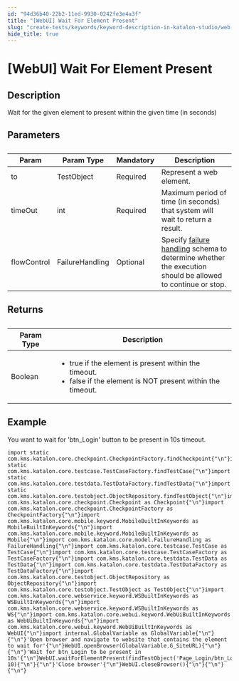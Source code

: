 ```yaml
---
id: "94d36b40-22b2-11ed-9930-0242fe3e4a3f"
title: "[WebUI] Wait For Element Present"
slug: "create-tests/keywords/keyword-description-in-katalon-studio/web-ui-keywords/webui-wait-for-element-present"
hide_title: true
---
```


# <a id="id_0" class="anchor_top_offset"/><a id="ariaid-title1" class="anchor_top_offset"/>[WebUI] Wait For Element Present


## <a id="id_0__id_1" class="anchor_top_offset"/>Description

              
<p xmlns="http://www.w3.org/1999/xhtml" className="p">Wait for the given element to present within the given time   (in seconds) </p> 
      

## <a id="id_0__id_2" class="anchor_top_offset"/>Parameters

              
<table xmlns="http://www.w3.org/1999/xhtml" className="table anchor_top_offset" id="id_0__bcf9f7b9-4261-49b4-83c0-c1c56f3b6637"><caption /><thead className="thead"><tr className><th className="entry anchor_top_offset" id="id_0__bcf9f7b9-4261-49b4-83c0-c1c56f3b6637__entry__1">Param</th><th className="entry anchor_top_offset" id="id_0__bcf9f7b9-4261-49b4-83c0-c1c56f3b6637__entry__2">Param Type</th><th className="entry anchor_top_offset" id="id_0__bcf9f7b9-4261-49b4-83c0-c1c56f3b6637__entry__3">Mandatory</th><th className="entry anchor_top_offset" id="id_0__bcf9f7b9-4261-49b4-83c0-c1c56f3b6637__entry__4">Description</th></tr></thead><tbody className="tbody"><tr className><td className="entry" headers="id_0__bcf9f7b9-4261-49b4-83c0-c1c56f3b6637__entry__1 id_0__bcf9f7b9-4261-49b4-83c0-c1c56f3b6637__entry__2 id_0__bcf9f7b9-4261-49b4-83c0-c1c56f3b6637__entry__3 id_0__bcf9f7b9-4261-49b4-83c0-c1c56f3b6637__entry__4 ">to</td><td className="entry" headers="id_0__bcf9f7b9-4261-49b4-83c0-c1c56f3b6637__entry__1 id_0__bcf9f7b9-4261-49b4-83c0-c1c56f3b6637__entry__2 id_0__bcf9f7b9-4261-49b4-83c0-c1c56f3b6637__entry__3 id_0__bcf9f7b9-4261-49b4-83c0-c1c56f3b6637__entry__4 ">TestObject</td><td className="entry" headers="id_0__bcf9f7b9-4261-49b4-83c0-c1c56f3b6637__entry__1 id_0__bcf9f7b9-4261-49b4-83c0-c1c56f3b6637__entry__2 id_0__bcf9f7b9-4261-49b4-83c0-c1c56f3b6637__entry__3 id_0__bcf9f7b9-4261-49b4-83c0-c1c56f3b6637__entry__4 ">Required</td><td className="entry" headers="id_0__bcf9f7b9-4261-49b4-83c0-c1c56f3b6637__entry__1 id_0__bcf9f7b9-4261-49b4-83c0-c1c56f3b6637__entry__2 id_0__bcf9f7b9-4261-49b4-83c0-c1c56f3b6637__entry__3 id_0__bcf9f7b9-4261-49b4-83c0-c1c56f3b6637__entry__4 ">Represent a web element.</td></tr><tr className><td className="entry" headers="id_0__bcf9f7b9-4261-49b4-83c0-c1c56f3b6637__entry__1 id_0__bcf9f7b9-4261-49b4-83c0-c1c56f3b6637__entry__2 id_0__bcf9f7b9-4261-49b4-83c0-c1c56f3b6637__entry__3 id_0__bcf9f7b9-4261-49b4-83c0-c1c56f3b6637__entry__4 ">timeOut</td><td className="entry" headers="id_0__bcf9f7b9-4261-49b4-83c0-c1c56f3b6637__entry__1 id_0__bcf9f7b9-4261-49b4-83c0-c1c56f3b6637__entry__2 id_0__bcf9f7b9-4261-49b4-83c0-c1c56f3b6637__entry__3 id_0__bcf9f7b9-4261-49b4-83c0-c1c56f3b6637__entry__4 ">int</td><td className="entry" headers="id_0__bcf9f7b9-4261-49b4-83c0-c1c56f3b6637__entry__1 id_0__bcf9f7b9-4261-49b4-83c0-c1c56f3b6637__entry__2 id_0__bcf9f7b9-4261-49b4-83c0-c1c56f3b6637__entry__3 id_0__bcf9f7b9-4261-49b4-83c0-c1c56f3b6637__entry__4 ">Required</td><td className="entry" headers="id_0__bcf9f7b9-4261-49b4-83c0-c1c56f3b6637__entry__1 id_0__bcf9f7b9-4261-49b4-83c0-c1c56f3b6637__entry__2 id_0__bcf9f7b9-4261-49b4-83c0-c1c56f3b6637__entry__3 id_0__bcf9f7b9-4261-49b4-83c0-c1c56f3b6637__entry__4 ">Maximum period of time (in seconds) that system will wait to         return a result.</td></tr><tr className><td className="entry" headers="id_0__bcf9f7b9-4261-49b4-83c0-c1c56f3b6637__entry__1 id_0__bcf9f7b9-4261-49b4-83c0-c1c56f3b6637__entry__2 id_0__bcf9f7b9-4261-49b4-83c0-c1c56f3b6637__entry__3 id_0__bcf9f7b9-4261-49b4-83c0-c1c56f3b6637__entry__4 ">flowControl</td><td className="entry" headers="id_0__bcf9f7b9-4261-49b4-83c0-c1c56f3b6637__entry__1 id_0__bcf9f7b9-4261-49b4-83c0-c1c56f3b6637__entry__2 id_0__bcf9f7b9-4261-49b4-83c0-c1c56f3b6637__entry__3 id_0__bcf9f7b9-4261-49b4-83c0-c1c56f3b6637__entry__4 ">FailureHandling</td><td className="entry" headers="id_0__bcf9f7b9-4261-49b4-83c0-c1c56f3b6637__entry__1 id_0__bcf9f7b9-4261-49b4-83c0-c1c56f3b6637__entry__2 id_0__bcf9f7b9-4261-49b4-83c0-c1c56f3b6637__entry__3 id_0__bcf9f7b9-4261-49b4-83c0-c1c56f3b6637__entry__4 ">Optional</td><td className="entry" headers="id_0__bcf9f7b9-4261-49b4-83c0-c1c56f3b6637__entry__1 id_0__bcf9f7b9-4261-49b4-83c0-c1c56f3b6637__entry__2 id_0__bcf9f7b9-4261-49b4-83c0-c1c56f3b6637__entry__3 id_0__bcf9f7b9-4261-49b4-83c0-c1c56f3b6637__entry__4 ">Specify <a className="xref" href="/docs/maintain/configure-failure-handling-settings-in-katalon-studio">failure handling</a> schema to         determine whether the execution should be allowed to continue or         stop.</td></tr></tbody></table> 
      

## <a id="id_0__id_3" class="anchor_top_offset"/>Returns

              
<table xmlns="http://www.w3.org/1999/xhtml" className="table anchor_top_offset" id="id_0__22802756-2f3b-486d-9528-ccf5e8bdc233"><caption /><thead className="thead"><tr className><th className="entry anchor_top_offset" id="id_0__22802756-2f3b-486d-9528-ccf5e8bdc233__entry__1">Param Type</th><th className="entry anchor_top_offset" id="id_0__22802756-2f3b-486d-9528-ccf5e8bdc233__entry__2">Description</th></tr></thead><tbody className="tbody"><tr className><td className="entry" headers="id_0__22802756-2f3b-486d-9528-ccf5e8bdc233__entry__1 id_0__22802756-2f3b-486d-9528-ccf5e8bdc233__entry__2 ">Boolean</td><td className="entry" headers="id_0__22802756-2f3b-486d-9528-ccf5e8bdc233__entry__1 id_0__22802756-2f3b-486d-9528-ccf5e8bdc233__entry__2 ">         <ul className="ul"><li className="li">true if the element is present within the             timeout.</li><li className="li">false if the element is NOT present within the             timeout.</li></ul>       </td></tr></tbody></table> 
      

## <a id="id_0__id_4" class="anchor_top_offset"/>Example 

              
<p xmlns="http://www.w3.org/1999/xhtml" className="p">You want to wait for 'btn_Login' button to be present in 10s   timeout.</p> 
              
<pre xmlns="http://www.w3.org/1999/xhtml" className="pre codeblock"><code>import static com.kms.katalon.core.checkpoint.CheckpointFactory.findCheckpoint{"\n"}import static com.kms.katalon.core.testcase.TestCaseFactory.findTestCase{"\n"}import static com.kms.katalon.core.testdata.TestDataFactory.findTestData{"\n"}import static com.kms.katalon.core.testobject.ObjectRepository.findTestObject{"\n"}import com.kms.katalon.core.checkpoint.Checkpoint as Checkpoint{"\n"}import com.kms.katalon.core.checkpoint.CheckpointFactory as CheckpointFactory{"\n"}import com.kms.katalon.core.mobile.keyword.MobileBuiltInKeywords as MobileBuiltInKeywords{"\n"}import com.kms.katalon.core.mobile.keyword.MobileBuiltInKeywords as Mobile{"\n"}import com.kms.katalon.core.model.FailureHandling as FailureHandling{"\n"}import com.kms.katalon.core.testcase.TestCase as TestCase{"\n"}import com.kms.katalon.core.testcase.TestCaseFactory as TestCaseFactory{"\n"}import com.kms.katalon.core.testdata.TestData as TestData{"\n"}import com.kms.katalon.core.testdata.TestDataFactory as TestDataFactory{"\n"}import com.kms.katalon.core.testobject.ObjectRepository as ObjectRepository{"\n"}import com.kms.katalon.core.testobject.TestObject as TestObject{"\n"}import com.kms.katalon.core.webservice.keyword.WSBuiltInKeywords as WSBuiltInKeywords{"\n"}import com.kms.katalon.core.webservice.keyword.WSBuiltInKeywords as WS{"\n"}import com.kms.katalon.core.webui.keyword.WebUiBuiltInKeywords as WebUiBuiltInKeywords{"\n"}import com.kms.katalon.core.webui.keyword.WebUiBuiltInKeywords as WebUI{"\n"}import internal.GlobalVariable as GlobalVariable{"\n"}{"\n"}'Open browser and navigate to website that contains the element to wait for'{"\n"}WebUI.openBrowser(GlobalVariable.G_SiteURL){"\n"}{"\n"}'Wait for btn_Login to be present in 10s'{"\n"}WebUI.waitForElementPresent(findTestObject('Page_Login/btn_Login'), 10){"\n"}{"\n"}'Close browser'{"\n"}WebUI.closeBrowser(){"\n"}{"\n"}{"\n"}</code></pre> 
            
